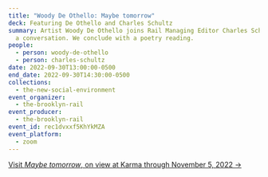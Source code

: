 ```yaml
---
title: "Woody De Othello: Maybe tomorrow"
deck: Featuring De Othello and Charles Schultz
summary: Artist Woody De Othello joins Rail Managing Editor Charles Schultz for
  a conversation. We conclude with a poetry reading.
people:
  - person: woody-de-othello
  - person: charles-schultz
date: 2022-09-30T13:00:00-0500
end_date: 2022-09-30T14:30:00-0500
collections:
  - the-new-social-environment
event_organizer:
  - the-brooklyn-rail
event_producer:
  - the-brooklyn-rail
event_id: rec1dvxxf5KhYkMZA
event_platform:
  - zoom
---
```

[Visit *Maybe tomorrow*, on view at Karma through November 5, 2022 →](https://karmakarma.org/exhibitions/woody-de-othello-2022/)
